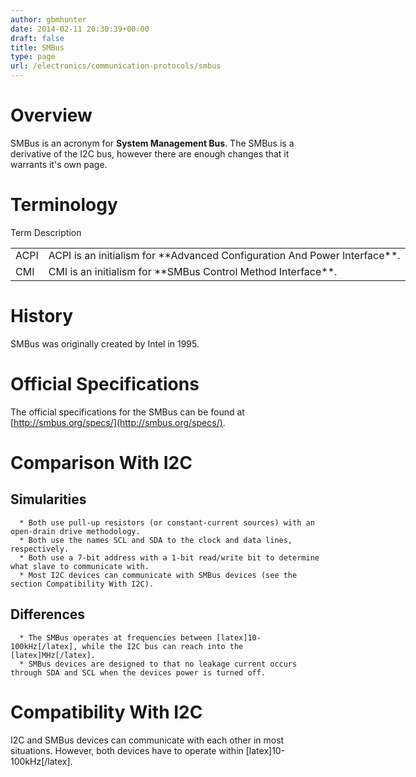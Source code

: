 ```yaml
---
author: gbmhunter
date: 2014-02-11 20:30:39+00:00
draft: false
title: SMBus
type: page
url: /electronics/communication-protocols/smbus
---
```


# Overview





SMBus is an acronym for **System Management Bus**. The SMBus is a derivative of the I2C bus, however there are enough changes that it warrants it's own page.





# Terminology



<table style="width:800px;" class="aligncenter" >
	<tbody >
		<tr >
			Term
			Description
		</tr>
		<tr >
			
<td >ACPI
</td>
			
<td >ACPI is an initialism for **Advanced Configuration And Power Interface**.
</td>
		<tr >
		<tr >
			
<td >CMI
</td>
			
<td >CMI is an initialism for **SMBus Control Method Interface**.
</td>
		<tr >
	</tbody>
</table>



# History





SMBus was originally created by Intel in 1995.





# Official Specifications





The official specifications for the SMBus can be found at [http://smbus.org/specs/](http://smbus.org/specs/).





# Comparison With I2C





## Simularities






	  * Both use pull-up resistors (or constant-current sources) with an open-drain drive methodology.
	  * Both use the names SCL and SDA to the clock and data lines, respectively.
	  * Both use a 7-bit address with a 1-bit read/write bit to determine what slave to communicate with.
	  * Most I2C devices can communicate with SMBus devices (see the section Compatibility With I2C).




## Differences






	  * The SMBus operates at frequencies between [latex]10-100kHz[/latex], while the I2C bus can reach into the [latex]MHz[/latex].
	  * SMBus devices are designed to that no leakage current occurs through SDA and SCL when the devices power is turned off.




# Compatibility With I2C





I2C and SMBus devices can communicate with each other in most situations. However, both devices have to operate within [latex]10-100kHz[/latex].
